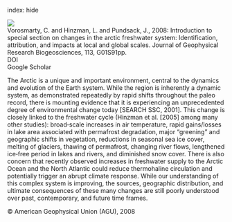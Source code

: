 index: hide

<div class="Citation">
    <div class="Citation-thumb CitationThumb-linked"  data-href="https://doi.org/10.1029/2007jg000615">
      <img src="https://static.claimspace.cloud/climate-study-static/refs/thumbs/10/Vorosmarty_et_al_2008-thumb.png" />
    </div>

  <div class="Citation-body">
    <div class="Citation-text">Vorosmarty, C. and Hinzman, L. and Pundsack, J., 2008: Introduction to special section on changes in the arctic freshwater system: Identification, attribution, and impacts at local and global scales. <span class="Article-journal">Journal of Geophysical Research Biogeosciences, </span><span class="Article-volume">113, </span>G01S91pp.</div>
    <div class="Citation-links">
      <div class="CitationLink" data-href="https://doi.org/10.1029/2007jg000615">
        <div class="CitationLink-icon CitationLink-Doi"></div>
        <div class="CitationLink-text">DOI</div>
      </div>
      <div class="CitationLink" data-href="https://scholar.google.com/scholar?q=10.1029/2007jg000615">
        <div class="CitationLink-icon CitationLink-Scholar"></div>
        <div class="CitationLink-text">Google Scholar</div>
      </div>
    </div>
  </div>
</div>

The Arctic is a unique and important environment, central to the dynamics and evolution of the Earth system. While the region is inherently a dynamic system, as demonstrated repeatedly by rapid shifts throughout the paleo record, there is mounting evidence that it is experiencing an unprecedented degree of environmental change today [SEARCH SSC, 2001]. This change is closely linked to the freshwater cycle (Hinzman et al. [2005] among many other studies): broad‐scale increases in air temperature, rapid gains/losses in lake area associated with permafrost degradation, major “greening” and geographic shifts in vegetation, reductions in seasonal sea ice cover, melting of glaciers, thawing of permafrost, changing river flows, lengthened ice‐free period in lakes and rivers, and diminished snow cover. There is also concern that recently observed increases in freshwater supply to the Arctic Ocean and the North Atlantic could reduce thermohaline circulation and potentially trigger an abrupt climate response. While our understanding of this complex system is improving, the sources, geographic distribution, and ultimate consequences of these many changes are still poorly understood over past, contemporary, and future time frames.

<div class="Citation-copy">
&copy; American Geophysical Union (AGU), 2008
</div>